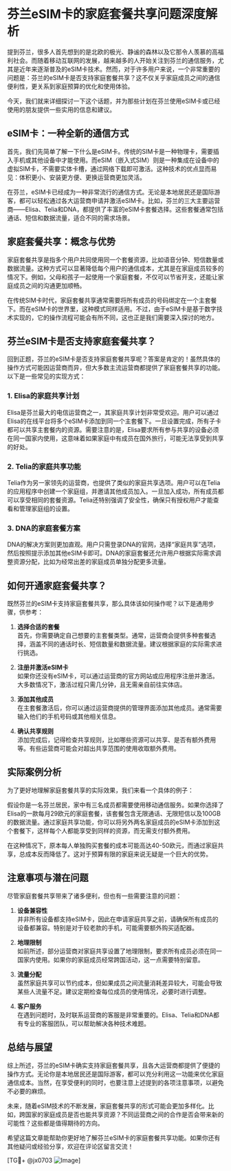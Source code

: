 # 芬兰eSIM卡的家庭套餐共享问题深度解析

提到芬兰，很多人首先想到的是北欧的极光、静谧的森林以及它那令人羡慕的高福利社会。而随着移动互联网的发展，越来越多的人开始关注到芬兰的通信服务，尤其是近年来逐渐普及的eSIM卡技术。然而，对于许多用户来说，一个非常重要的问题是：芬兰的eSIM卡是否支持家庭套餐共享？这不仅关乎家庭成员之间的通信便利性，更关系到家庭预算的优化和使用体验。

今天，我们就来详细探讨一下这个话题，并为那些计划在芬兰使用eSIM卡或已经使用的朋友提供一些实用的信息和建议。

## eSIM卡：一种全新的通信方式

首先，我们先简单了解一下什么是eSIM卡。传统的SIM卡是一种物理卡，需要插入手机或其他设备中才能使用。而eSIM（嵌入式SIM）则是一种集成在设备中的虚拟SIM卡，不需要实体卡槽，通过网络下载即可激活。这种技术的优点显而易见：体积更小、安装更方便、更换运营商更加灵活。

在芬兰，eSIM卡已经成为一种非常流行的通信方式。无论是本地居民还是国际游客，都可以轻松通过各大运营商申请并激活eSIM卡。比如，芬兰的三大主要运营商——Elisa、Telia和DNA，都提供了丰富的eSIM卡套餐选择。这些套餐通常包括通话、短信和数据流量，适合不同的需求场景。

## 家庭套餐共享：概念与优势

家庭套餐共享是指多个用户共同使用同一个套餐资源，比如语音分钟、短信数量或数据流量。这种方式可以显著降低每个用户的通信成本，尤其是在家庭成员较多的情况下。例如，父母和孩子一起使用一个家庭套餐，不仅可以节省开支，还能让家庭成员之间的沟通更加顺畅。

在传统SIM卡时代，家庭套餐共享通常需要将所有成员的号码绑定在一个主套餐下。而在eSIM卡的世界里，这种模式同样适用。不过，由于eSIM卡是基于数字技术实现的，它的操作流程可能会有所不同，这也正是我们需要深入探讨的地方。

## 芬兰eSIM卡是否支持家庭套餐共享？

回到正题，芬兰的eSIM卡是否支持家庭套餐共享呢？答案是肯定的！虽然具体的操作方式可能因运营商而异，但大多数主流运营商都提供了家庭套餐共享的功能。以下是一些常见的实现方式：

### 1. **Elisa的家庭共享计划**
Elisa是芬兰最大的电信运营商之一，其家庭共享计划非常受欢迎。用户可以通过Elisa的在线平台将多个eSIM卡添加到同一个主套餐下。一旦设置完成，所有子卡都可以共享主套餐内的资源。需要注意的是，Elisa要求所有参与共享的设备必须在同一国家内使用，这意味着如果家庭中有成员在国外旅行，可能无法享受到共享的好处。

### 2. **Telia的家庭共享功能**
Telia作为另一家领先的运营商，也提供了类似的家庭共享选项。用户可以在Telia的应用程序中创建一个家庭组，并邀请其他成员加入。一旦加入成功，所有成员都可以享受相同的套餐资源。Telia还特别强调了安全性，确保只有授权用户才能查看和管理家庭组的设置。

### 3. **DNA的家庭套餐方案**
DNA的解决方案则更加直观。用户只需登录DNA的官网，选择“家庭共享”选项，然后按照提示添加其他eSIM卡即可。DNA的家庭套餐还允许用户根据实际需求调整资源分配，比如为经常出差的家庭成员单独分配更多流量。

## 如何开通家庭套餐共享？

既然芬兰的eSIM卡支持家庭套餐共享，那么具体该如何操作呢？以下是通用步骤，供参考：

1. **选择合适的套餐**  
   首先，你需要确定自己想要的主套餐类型。通常，运营商会提供多种套餐选择，涵盖不同的通话时长、短信数量和数据流量。建议根据家庭的实际需求进行挑选。

2. **注册并激活eSIM卡**  
   如果你还没有eSIM卡，可以通过运营商的官方网站或应用程序注册并激活。大多数情况下，激活过程只需几分钟，且无需亲自前往实体店。

3. **添加其他成员**  
   在主套餐激活后，你可以通过运营商提供的管理界面添加其他成员。通常需要输入他们的手机号码或其他相关信息。

4. **确认共享规则**  
   添加完成后，记得检查共享规则，比如哪些资源可以共享、是否有额外费用等。有些运营商可能会对超出共享范围的使用收取额外费用。

## 实际案例分析

为了更好地理解家庭套餐共享的实际效果，我们来看一个具体的例子：

假设你是一名芬兰居民，家中有三名成员都需要使用移动通信服务。如果你选择了Elisa的一款每月29欧元的家庭套餐，该套餐包含无限通话、无限短信以及100GB的数据流量。通过家庭共享功能，你可以将另外两名家庭成员的eSIM卡添加到这个套餐下，这样每个人都能享受到同样的资源，而无需支付额外费用。

在这种情况下，原本每人单独购买套餐的成本可能高达40-50欧元，而通过家庭共享，总成本反而降低了。这对于预算有限的家庭来说无疑是一个巨大的优势。

## 注意事项与潜在问题

尽管家庭套餐共享带来了诸多便利，但也有一些需要注意的问题：

1. **设备兼容性**  
   并非所有设备都支持eSIM卡，因此在申请家庭共享之前，请确保所有成员的设备都兼容。特别是对于较老款的手机，可能需要额外购买适配器。

2. **地理限制**  
   如前所述，部分运营商对家庭共享设置了地理限制，要求所有成员必须在同一国家内使用。如果你的家庭成员经常跨国活动，这一点需要特别留意。

3. **流量分配**  
   虽然家庭共享可以节约成本，但如果成员之间流量消耗差异较大，可能会导致某些人流量不足。建议定期检查每位成员的使用情况，必要时进行调整。

4. **客户服务**  
   在遇到问题时，及时联系运营商的客服是非常重要的。Elisa、Telia和DNA都有专业的客服团队，可以帮助解决各种技术难题。

## 总结与展望

综上所述，芬兰的eSIM卡确实支持家庭套餐共享，且各大运营商都提供了便捷的操作方式。无论你是本地居民还是国际游客，都可以充分利用这一功能来优化家庭通信成本。当然，在享受便利的同时，也要注意上述提到的各项注意事项，以避免不必要的麻烦。

未来，随着eSIM技术的不断发展，家庭套餐共享的形式可能会更加多样化。比如，跨国家的家庭成员是否也能共享资源？不同运营商之间的合作是否会带来新的可能性？这些都是值得期待的方向。

希望这篇文章能帮助你更好地了解芬兰eSIM卡的家庭套餐共享功能。如果你还有其他疑问或经验分享，欢迎在评论区留言交流！

[TG💪+ @jx0703 ![Image](https://github.com/user-attachments/assets/dbca1d08-cadb-493c-b0ec-ad6f7a83f270)]